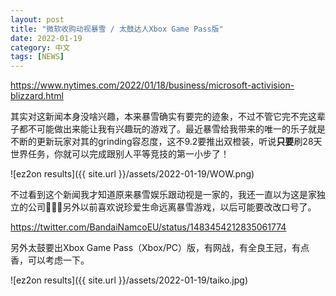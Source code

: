 ```yaml
---
layout: post
title: "微软收购动视暴雪 / 太鼓达人Xbox Game Pass版"
date: 2022-01-19
category: 中文
tags: [NEWS]
---
```


https://www.nytimes.com/2022/01/18/business/microsoft-activision-blizzard.html

其实对这新闻本身没啥兴趣，本来暴雪确实有要完的迹象，不过不管它完不完这辈子都不可能做出来能让我有兴趣玩的游戏了。最近暴雪给我带来的唯一的乐子就是不断的更新玩家对其的grinding容忍度，这不9.2要推出双橙装，听说**只要**刷28天世界任务，你就可以完成跟别人平等竞技的第一小步了！

![ez2on results]({{ site.url }}/assets/2022-01-19/WOW.png)

不过看到这个新闻我才知道原来暴雪娱乐跟动视是一家的，我还一直以为这是家独立的公司🥀🥀🥀另外以前喜欢说珍爱生命远离暴雪游戏，以后可能要改改口号了。

https://twitter.com/BandaiNamcoEU/status/1483454212835061774

另外太鼓要出Xbox Game Pass（Xbox/PC）版，有网战，有全良王冠，有点香，可以考虑一下。

![ez2on results]({{ site.url }}/assets/2022-01-19/taiko.jpg)

